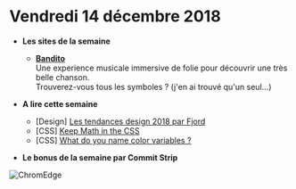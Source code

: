 Vendredi 14 décembre 2018
===========================

- **Les sites de la semaine**
    + **[Bandito](https://www.imabandi.to/)**  
    Une experience musicale immersive de folie pour découvrir une très belle chanson.  
    Trouverez-vous tous les symboles ? (j'en ai trouvé qu'un seul...)
   
- **A lire cette semaine**
    + [Design] [Les tendances design 2018 par Fjord](https://trends.fjordnet.com/)
    + [CSS] [Keep Math in the CSS](https://css-tricks.com/keep-math-in-the-css/)
    + [CSS] [What do you name color variables ?](https://css-tricks.com/what-do-you-name-color-variables/)

- **Le bonus de la semaine par Commit Strip**

![ChromEdge](https://www.commitstrip.com/wp-content/uploads/2018/12/Strip-Diversit%C3%A9-des-moteurs-650-final.jpg)